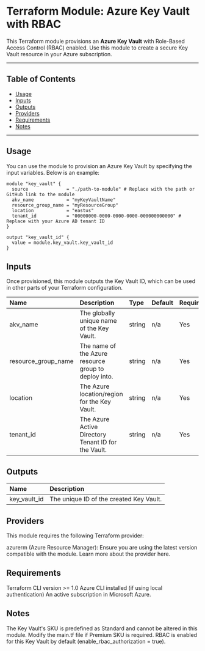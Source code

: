 # Terraform Module: Azure Key Vault with RBAC

This Terraform module provisions an **Azure Key Vault** with Role-Based Access Control (RBAC) enabled. Use this module to create a secure Key Vault resource in your Azure subscription.

---

## Table of Contents

- [Usage](#usage)
- [Inputs](#inputs)
- [Outputs](#outputs)
- [Providers](#providers)
- [Requirements](#requirements)
- [Notes](#notes)

---

## Usage

You can use the module to provision an Azure Key Vault by specifying the input variables. Below is an example:

```hcl
module "key_vault" {
  source              = "./path-to-module" # Replace with the path or GitHub link to the module
  akv_name            = "myKeyVaultName"
  resource_group_name = "myResourceGroup"
  location            = "eastus"
  tenant_id           = "00000000-0000-0000-0000-000000000000" # Replace with your Azure AD tenant ID
}

output "key_vault_id" {
  value = module.key_vault.key_vault_id
}
```

## Inputs

Once provisioned, this module outputs the Key Vault ID, which can be used in other parts of your Terraform configuration.

| Name | Description | Type | Default | Required |
| :-- | :-- | :-- | :-- | :-- |
| akv_name | The globally unique name of the Key Vault. | string | n/a | Yes |
| resource_group_name | The name of the Azure resource group to deploy into. | string | n/a | Yes |
| location | The Azure location/region for the Key Vault. | string | n/a | Yes |
| tenant_id | The Azure Active Directory Tenant ID for the Vault. | string | n/a | Yes |


## Outputs

| Name | Description |
| :-- | :-- |
| key_vault_id | The unique ID of the created Key Vault. |

## Providers

This module requires the following Terraform provider:

azurerm (Azure Resource Manager): Ensure you are using the latest version compatible with the module. Learn more about the provider here.

## Requirements

Terraform CLI version >= 1.0
Azure CLI installed (if using local authentication)
An active subscription in Microsoft Azure.

## Notes

The Key Vault's SKU is predefined as Standard and cannot be altered in this module. Modify the main.tf file if Premium SKU is required.
RBAC is enabled for this Key Vault by default (enable_rbac_authorization = true).
